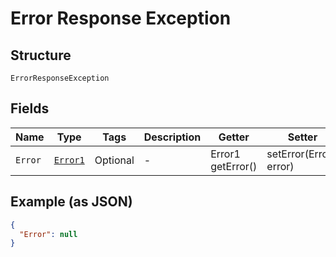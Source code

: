 
# Error Response Exception

## Structure

`ErrorResponseException`

## Fields

| Name | Type | Tags | Description | Getter | Setter |
|  --- | --- | --- | --- | --- | --- |
| `Error` | [`Error1`](../../doc/models/error-1.md) | Optional | - | Error1 getError() | setError(Error1 error) |

## Example (as JSON)

```json
{
  "Error": null
}
```

